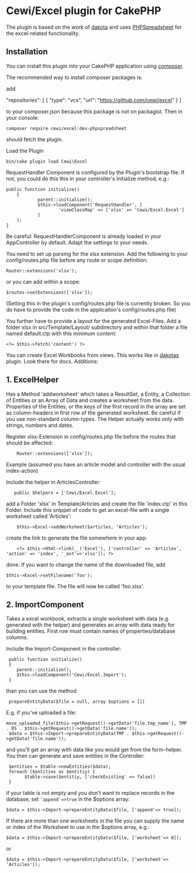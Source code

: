 # Cewi/Excel plugin for CakePHP 

The plugin is based on the work of [dakota](https://github.com/dakota/CakeExcel) and uses [PHPSpreadsheet](https://github.com/PHPOffice/PHPSpreadsheet) for the excel-related functionality. 

## Installation

You can install this plugin into your CakePHP application using [composer](http://getcomposer.org).

The recommended way to install composer packages is:

add 

"repositories": [
   {
       "type": "vcs",
        "url": "https://github.com/cewi/excel"
        }
] 
        
to your composer.json because this package is not on packagist. Then in your console:

```
composer require cewi/excel:dev-phpspreadsheet
```

should fetch the plugin. 

Load the Plugin

```
bin/cake plugin load Cewi\Excel
```

RequestHandler Component is configured by the Plugin's bootstrap file. If not, you could do this this in your controller's initialize method, e.g.:

```
public function initialize()
	{
        	parent::initialize();
        	$this->loadComponent('RequestHandler', [
            		'viewClassMap' => ['xlsx' => 'Cewi/Excel.Excel']
        	]
	);
}
```
Be careful: RequestHandlerComponent is already loaded in your AppController by default. Adapt the settings to your needs.

You need to set up parsing for the xlsx extension. Add the following to your config/routes.php file before any route or scope definition:

```
Router::extensions('xlsx');
```
or you can add within a scope:

```
$routes->setExtensions(['xlsx']);
```
(Setting this in the plugin's config/routes.php file is currently broken. So you do have to provide the code in the application's config/routes.php file)


You further have to provide a layout for the generated Excel-Files. Add a folder xlsx in src/Template/Layout/ subdirectory and within that folder a file named default.ctp with this minimum content:
```  
<?= $this->fetch('content') ?>
```  

You can create Excel Workbooks from views. This works like in [dakotas](https://github.com/dakota/CakeExcel) plugin. Look there for docs. Additions:

## 1. ExcelHelper
Has a Method 'addworksheet' which takes a ResultSet, a Entity, a Collection of Entities or an Array of Data and creates a worksheet from the data. Properties of the Entities, or the keys of the first record in the array are set as column-headers in first row of the generated worksheet. Be careful if you use non-standard column-types. The Helper actually works only with strings, numbers and dates. 

Register xlsx-Extension in config/routes.php file before the routes that should be affected:

```
    Router::extensions(['xlsx']);
```

Example (assumed you have an article model and controller with the usual index-action) 

Include the helper in ArticlesController:

```
   public $helpers = ['Cewi/Excel.Excel'];
```

add a Folder 'xlsx' in Template/Articles and create the file 'index.ctp' in this Folder. Include this snippet of code to get an excel-file with a single worksheet called 
'Articles':    
    
```    
    $this->Excel->addWorksheet($articles, 'Articles');
```    
    
create the link to generate the file somewhere in your app: 

```
    <?= $this->Html->link(__('Excel'), ['controller' => 'Articles', 'action' => 'index', '_ext'=>'xlsx']); ?>
```

done. If you want to change the name of the downloaded file, add

```
$this->Excel->setFilename('foo');
```
to your template file. The file will  now be called 'foo.xlsx'. 


## 2. ImportComponent

Takes a excel workbook, extracts a single worksheet with data (e.g. generated with the helper) and generates an array with data ready for building entities. First row must contain names of properties/database columns.

Include the Import-Component in the controller:

     public function initialize()
     {
        parent::initialize();
        $this->loadComponent('Cewi/Excel.Import');
     }    

than you can use the method

     prepareEntityData($file = null, array $options = [])
     
E.g. if you've uploaded a file:

	move_uploaded_file($this->getRequest()->getData('file.tmp_name'), TMP . DS . $this->getRequest()->getData('file.name'));
     $data = $this->Import->prepareEntityData(TMP . $this->getRequest()->getData('file.name'));

and you'll get an array with data like you would get from the form-helper. You then can generate and save entities in the Controller:

     $entities = $table->newEntities($data);
     foreach ($entities as $entitiy) {
           $table->save($entitiy, ['checkExisting' => false])
     }

if your table is not empty and you don't want to replace records in the database, set `'append'=>true` in the $options array:

    $data = $this->Import->prepareEntityData($file, ['append'=> true]);

If there are more than one worksheets in the file you can supply the name or index of the Worksheet to use in the $options array, e.g.: 
 
	$data = $this->Import->prepareEntityData($file, ['worksheet'=> 0]);
	
or
	
	$data = $this->Import->prepareEntityData($file, ['worksheet'=> 'Articles']);

